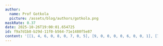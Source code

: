 ```yaml
---
author:
  name: Prof Gotkola
  picture: /assets/blog/authors/gotkola.png
maskRate: 0.37
date: 2025-10-26T19:00:01.654725
id: f9a7d1b8-b29d-11f0-b564-71e1480f5e87
content: '[[1, 4, 6, 0, 8, 0, 7, 0, 5], [9, 0, 0, 0, 0, 6, 0, 0, 1], [7, 0, 8, 4, 1, 0, 3, 6, 2], [5, 6, 0, 0, 0, 2, 9, 0, 8], [8, 7, 4, 1, 0, 5, 6, 2, 3], [0, 3, 9, 8, 6, 4, 1, 5, 7], [4, 0, 0, 6, 0, 7, 8, 0, 0], [6, 0, 7, 3, 5, 0, 2, 0, 4], [0, 8, 0, 9, 0, 0, 5, 7, 6]]'
---
```

